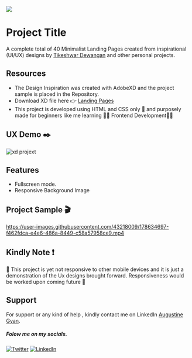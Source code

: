 
<img src="https://img.shields.io/badge/Landing%20Pages-Beginner%20Friendly-blue">

# Project Title

A complete total of 40 Minimalist Landing Pages created from inspirational
(UI/UX) designs by [Tikeshwar Dewangan](https://dribbble.com/potter007) and other personal projects.



## Resources
- The Design Inspiration was created with AdobeXD and the project sample is placed in the Repository.
- Download XD file here :point_right: [Landing Pages](https://drive.google.com/file/d/1CFo9DsJAegVUsCk02Gsit-v-DcrLuaaI/view?usp=sharing)
- This project is developed using HTML and CSS only :hand_over_mouth: and purposely made for beginners like me learning  :man_technologist: Frontend Development:woman_technologist:

## UX Demo :black_nib:


![xd projext](https://user-images.githubusercontent.com/43218009/178163753-03d8fa8c-411b-4197-a48f-26c6b57867b0.PNG)


## Features

- Fullscreen mode.
- Responsive Background Image
  
## Project Sample :clapper:

https://user-images.githubusercontent.com/43218009/178634697-f462fdca-e4e6-486a-8449-c58a57958ce9.mp4  

## Kindly Note :exclamation:
 :no_mobile_phones: This project is yet not responsive to other mobile devices and it is just a demonstration of the Ux designs brought forward.
Responsiveness would be worked upon coming future :pray:


## Support

For support or any kind of help , kindly contact me on LinkedIn [Augustine Gyan](https://www.linkedin.com/in/augustinegyan/). 

##### Folow me on my socials.
<a href="https://www.twitter.com/AugustineGyan7" target="_blank"><img src="https://img.shields.io/badge/Twitter-%230077B5.svg?&style=flat-square&logo=twitter&logoColor=white" alt="Twitter"></a>
<a href="https://www.linkedin.com/in/augustinegyan/" target="_blank"><img src="https://img.shields.io/badge/LinkedIn-%230077B5.svg?&style=flat-square&logo=linkedin&logoColor=white" alt="LinkedIn"></a>
